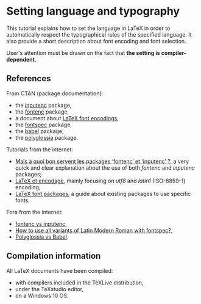 # Setting language and typography

This tutorial explains how to set the language in LaTeX in order to automatically respect the typographical rules of the specified language.
It also provide a short description about font encoding and font selection.

User's attention must be drawn on the fact that **the setting is compiler-dependent**.


## References

From CTAN (package documentation):
* the [inputenc](https://ctan.org/pkg/inputenc) package,
* the [fontenc](https://ctan.org/pkg/fontenc) package,
* a document about [LaTeX font encodings](https://ctan.math.illinois.edu/macros/latex/doc/encguide.pdf),
* the [fontspec](https://ctan.org/pkg/fontspec) package,
* the [babel](https://ctan.org/pkg/babel) package,
* the [polyglossia](https://ctan.org/pkg/polyglossia) package.

Tutorials from the internet:
* [Mais à quoi bon servent les packages ‘fontenc’ et ‘inputenc’ ?](http://blog.dorian-depriester.fr/latex/mais-a-quoi-bon-servent-les-packages-fontenc-et-inputenc),
a very quick and clear explanation about the use of both *fontenc* and *inputenc* packages;
* [LaTeX et encodage](http://www.xm1math.net/doculatex/encodage.html),
mainly focusing on *utf8* and *latin1* (ISO-8859-1) encoding;
* [LaTeX font packages](http://www.icl.utk.edu/~mgates3/docs/latex-fonts.pdf),
a guide about existing packages to use specific fonts.

Fora from the internet:
* [fontenc vs inputenc](https://tex.stackexchange.com/questions/44694/fontenc-vs-inputenc),
* [How to use all variants of Latin Modern Roman with fontspec?](https://tex.stackexchange.com/questions/79086/how-to-use-all-variants-of-latin-modern-roman-with-fontspec),
* [Polyglossia vs Babel](https://tex.stackexchange.com/questions/88481/polyglossia-vs-babel).


## Compilation information

All LaTeX documents have been compiled:
* with compilers included in the TeXLive distribution,
* under the TeXstudio editor,
* on a Windows 10 OS.